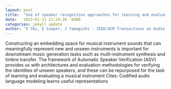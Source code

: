 ```yaml
---
layout: post
title:  "Use of speaker recognition approaches for learning and evaluating embedding representations of musical instrument sounds"
date:   2022-01-11 11:24:28 -0400
categories: jekyll update
author: "X Shi, E Cooper, J Yamagishi - IEEE/ACM Transactions on Audio, Speech, and , 2022"
---
```

Constructing an embedding space for musical instrument sounds that can meaningfully represent new and unseen instruments is important for downstream music generation tasks such as multi-instrument synthesis and timbre transfer. The framework of Automatic Speaker Verification (ASV) provides us with architectures and evaluation methodologies for verifying the identities of unseen speakers, and these can be repurposed for the task of learning and evaluating a musical instrument Cites: Codified audio language modeling learns useful representations